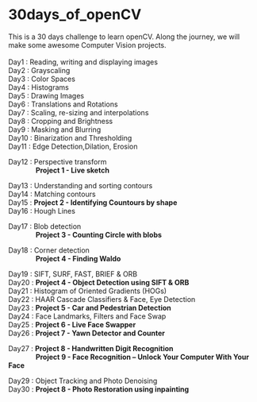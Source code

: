# 30days_of_openCV
This is a 30 days challenge to learn openCV. Along the journey, we will make some awesome Computer Vision projects.
<br>
<br>
Day1 : Reading, writing and displaying images <br>
Day2 : Grayscaling<br>
Day3 : Color Spaces<br>
Day4 : Histograms<br>
Day5 : Drawing Images<br>
Day6 : Translations and Rotations<br>
Day7 : Scaling, re-sizing and interpolations<br>
Day8 : Cropping and Brightness<br>
Day9 : Masking and Blurring<br>
Day10 : Binarization and Thresholding<br>
Day11 : Edge Detection,Dilation, Erosion
<p>Day12 : Perspective transform <br>&nbsp&nbsp&nbsp&nbsp&nbsp&nbsp&nbsp&nbsp&nbsp&nbsp&nbsp&nbsp&nbsp <b>Project 1 - Live sketch</b></p>
Day13 : Understanding and sorting contours<br>
Day14 : Matching contours<br>
Day15 : <b>Project 2  - Identifying Countours by shape</b><br>
Day16 : Hough Lines<br>
<p>Day17 : Blob detection <br>&nbsp&nbsp&nbsp&nbsp&nbsp&nbsp&nbsp&nbsp&nbsp&nbsp&nbsp&nbsp&nbsp <b>Project 3 - Counting Circle with blobs</b></p>
<p>Day18 : Corner detection <br>&nbsp&nbsp&nbsp&nbsp&nbsp&nbsp&nbsp&nbsp&nbsp&nbsp&nbsp&nbsp&nbsp <b>Project 4 - Finding Waldo</b></p>
Day19 : SIFT, SURF, FAST, BRIEF & ORB<br>
Day20 : <b>Project 4 - Object Detection using SIFT & ORB</b><br>
Day21 : Histogram of Oriented Gradients (HOGs)<br>
Day22 : HAAR Cascade Classifiers & Face, Eye Detection<br>
Day23 : <b>Project 5 - Car and Pedestrian Detection</b><br>
Day24 : Face Landmarks, Filters and Face Swap<br>
Day25 : <b>Project 6 - Live Face Swapper</b><br>
Day26 : <b>Project 7 - Yawn Detector and Counter</b><br>
<p>Day27 :  <b>Project 8 - Handwritten Digit Recognition</b><br>&nbsp&nbsp&nbsp&nbsp&nbsp&nbsp&nbsp&nbsp&nbsp&nbsp&nbsp&nbsp&nbsp <b>Project 9 - Face Recognition – Unlock Your Computer With Your Face</b><br></p>
Day29 : Object Tracking and Photo Denoising<br>
Day30 : <b>Project 8 - Photo Restoration using inpainting</b><br>
